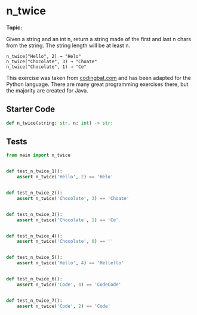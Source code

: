 # n_twice
**Topic:** 



Given a string and an int n, return a string made of the first and last n chars from the string. The string length will be at least n.

```
n_twice("Hello", 2) → "Helo"
n_twice("Chocolate", 3) → "Choate"
n_twice("Chocolate", 1) → "Ce"
```

This exercise was taken from [codingbat.com](https://codingbat.com/prob/p174148) and has been adapted for the Python language. There are many great programming exercises there, but the majority are created for Java.

## Starter Code
```python
def n_twice(string: str, n: int) -> str:
```

## Tests
```python
from main import n_twice


def test_n_twice_1():
    assert n_twice('Hello', 2) == 'Helo'


def test_n_twice_2():
    assert n_twice('Chocolate', 3) == 'Choate'


def test_n_twice_3():
    assert n_twice('Chocolate', 1) == 'Ce'


def test_n_twice_4():
    assert n_twice('Chocolate', 0) == ''


def test_n_twice_5():
    assert n_twice('Hello', 4) == 'Hellello'


def test_n_twice_6():
    assert n_twice('Code', 4) == 'CodeCode'


def test_n_twice_7():
    assert n_twice('Code', 2) == 'Code'
```
